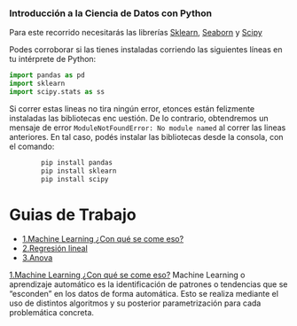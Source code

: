 ### Introducción a la Ciencia de Datos con Python

Para este recorrido necesitarás las librerías [Sklearn](https://scikit-learn.org/stable/), [Seaborn](https://seaborn.pydata.org/) y [Scipy](https://www.scipy.org/)


Podes corroborar si las tienes instaladas corriendo las siguientes líneas en tu intérprete de Python:

```python
import pandas as pd
import sklearn
import scipy.stats as ss
```

Si correr estas lineas no tira ningún error, etonces están felizmente instaladas las bibliotecas enc uestión. De lo contrario, obtendremos un mensaje de error `ModuleNotFoundError: No module named` al correr las lineas anteriores. En tal caso, podés instalar las bibliotecas desde la consola, con el comando:

```bash
        pip install pandas
        pip install sklearn
        pip install scipy
```

# Guias de Trabajo
 * [1.Machine Learning ¿Con qué se come eso?](#1-Intro)
 * [2.Regresión lineal](#1-Intro)
 * [3.Anova](#1-Intro)


[1.Machine Learning ¿Con qué se come eso?](#1-Intro)
Machine Learning o aprendizaje automático es la identificación de patrones o tendencias que se “esconden” en los datos de forma automática. Esto se realiza mediante el uso de distintos algoritmos y su posterior parametrización para  cada problemática concreta.  